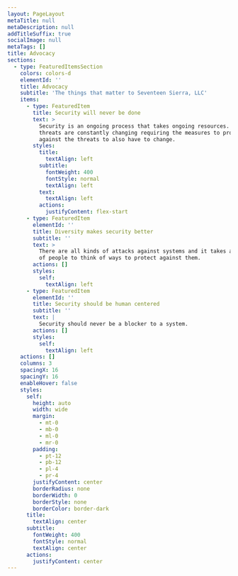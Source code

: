 ```yaml
---
layout: PageLayout
metaTitle: null
metaDescription: null
addTitleSuffix: true
socialImage: null
metaTags: []
title: Advocacy
sections:
  - type: FeaturedItemsSection
    colors: colors-d
    elementId: ''
    title: Advocacy
    subtitle: 'The things that matter to Seventeen Sierra, LLC'
    items:
      - type: FeaturedItem
        title: Security will never be done
        text: >
          Security is an ongoing process that takes ongoing resources. The
          threats are constantly changing requiring the measures to protect
          against the threats to also have to change. 
        styles:
          title:
            textAlign: left
          subtitle:
            fontWeight: 400
            fontStyle: normal
            textAlign: left
          text:
            textAlign: left
          actions:
            justifyContent: flex-start
      - type: FeaturedItem
        elementId: ''
        title: Diversity makes security better
        subtitle: ''
        text: >
          There are all kinds of attacks against systems and it takes all kinds
          of people to think of ways to protect against them. 
        actions: []
        styles:
          self:
            textAlign: left
      - type: FeaturedItem
        elementId: ''
        title: Security should be human centered
        subtitle: ''
        text: |
          Security should never be a blocker to a system. 
        actions: []
        styles:
          self:
            textAlign: left
    actions: []
    columns: 3
    spacingX: 16
    spacingY: 16
    enableHover: false
    styles:
      self:
        height: auto
        width: wide
        margin:
          - mt-0
          - mb-0
          - ml-0
          - mr-0
        padding:
          - pt-12
          - pb-12
          - pl-4
          - pr-4
        justifyContent: center
        borderRadius: none
        borderWidth: 0
        borderStyle: none
        borderColor: border-dark
      title:
        textAlign: center
      subtitle:
        fontWeight: 400
        fontStyle: normal
        textAlign: center
      actions:
        justifyContent: center
---
```

